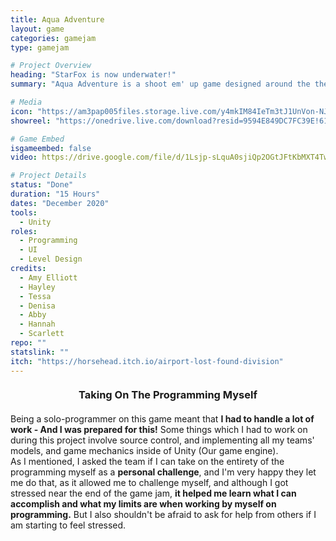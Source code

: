 ```yaml
---
title: Aqua Adventure
layout: game
categories: gamejam
type: gamejam

# Project Overview
heading: "StarFox is now underwater!"
summary: "Aqua Adventure is a shoot em' up game designed around the theme 'Starfox'. <small>(TDEMO Starfox)</small>"

# Media
icon: "https://am3pap005files.storage.live.com/y4mkIM84IeTm3tJ1UnVon-NJX7R_-7OrHMm3rTUdJbSFCzFmkGK9vMda0vtxwQjtcqscPtYDaLT0f-fUN_SIxt0CVSqyqeCskpg58g-ZsgXYBo93kz_6mkOZEl4wFAROjwch-i6XV7J5-yDyGPrrDiXLbGfcah6ouyWjK4CSuX9qHB8iLMG0TYszHWKIWnYlsVU?width=1920&height=1634&cropmode=none"
showreel: "https://onedrive.live.com/download?resid=9594E849DC7FC39E!61440&authkey=!AHi-Zoj2aEHCwFw"

# Game Embed
isgameembed: false
video: https://drive.google.com/file/d/1Lsjp-sLquA0sjiQp2OGtJFtKbMXT4TwD/preview

# Project Details
status: "Done"
duration: "15 Hours"
dates: "December 2020"
tools:
  - Unity
roles:
  - Programming
  - UI
  - Level Design
credits:
  - Amy Elliott
  - Hayley
  - Tessa
  - Denisa
  - Abby
  - Hannah
  - Scarlett
repo: ""
statslink: ""
itch: "https://horsehead.itch.io/airport-lost-found-division"
---
```


<h3 style="text-align:center; margin-top: 20px; margin-bottom: 20px">Taking On The Programming Myself</h3>
<p>Being a solo-programmer on this game meant that <b>I had to handle a lot of work - And I was prepared for this!</b> Some things which I had to work on during this project involve source control, and implementing all my teams' models, and game mechanics inside of Unity (Our game engine). <br /> As I mentioned, I asked the team if I can take on the entirety of the programming myself as a <b>personal challenge</b>, and I'm very happy they let me do that, as it allowed me to challenge myself, and although I got stressed near the end of the game jam, <b>it helped me learn what I can accomplish and what my limits are when working by myself on programming.</b> But I also shouldn't be afraid to ask for help from others if I am starting to feel stressed.</p>